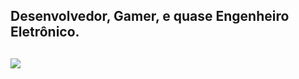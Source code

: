 ## Desenvolvedor, Gamer, e quase Engenheiro Eletrônico.
##

<div align="left">
  <a href="https://github.com/Tyrion1606">
  <img src="https://github-readme-stats.vercel.app/api/top-langs/?username=Tyrion1606&layout=compact&langs_count=10&theme=dark&card_width=400"/>
</div>
